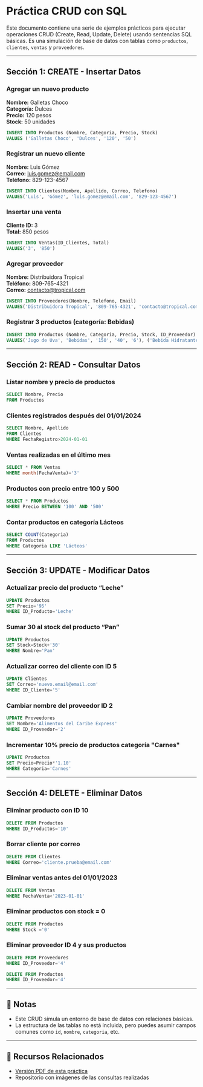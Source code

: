 # Práctica CRUD con SQL

Este documento contiene una serie de ejemplos prácticos para ejecutar operaciones CRUD (Create, Read, Update, Delete) usando sentencias SQL básicas. Es una simulación de base de datos con tablas como `productos`, `clientes`, `ventas` y `proveedores`.

---

## Sección 1: CREATE - Insertar Datos

### Agregar un nuevo producto
**Nombre:** Galletas Choco  
**Categoría:** Dulces  
**Precio:** 120 pesos  
**Stock:** 50 unidades

```sql
INSERT INTO Productos (Nombre, Categoria, Precio, Stock)
VALUES ('Galletas Choco', 'Dulces', '120', '50')
```

### Registrar un nuevo cliente
**Nombre:** Luis Gómez  
**Correo:** luis.gomez@email.com  
**Teléfono:** 829-123-4567

```sql
INSERT INTO Clientes(Nombre, Apellido, Correo, Telefono)
VALUES('Luis', 'Gómez', 'luis.gomez@email.com', '829-123-4567')
```

### Insertar una venta
**Cliente ID:** 3  
**Total:** 850 pesos

```sql
INSERT INTO Ventas(ID_Clientes, Total)
VALUES('3', '850')
```

### Agregar proveedor
**Nombre:** Distribuidora Tropical  
**Teléfono:** 809-765-4321  
**Correo:** contacto@tropical.com

```sql
INSERT INTO Proveedores(Nombre, Telefono, Email)
VALUES('Distribuidora Tropical', '809-765-4321', 'contacto@tropical.com')
```

### Registrar 3 productos (categoría: Bebidas)

```sql
INSERT INTO Productos (Nombre, Categoria, Precio, Stock, ID_Proveedor) 
VALUES('Jugo de Uva', 'Bebidas', '150', '40', '6'), ('Bebida Hidratante', 'Bebidas', '105', '25', '6'), ('Jugo de Manzana', 'Bebidas', '175', '120', '6')
```

---

## Sección 2: READ - Consultar Datos

### Listar nombre y precio de productos

```sql
SELECT Nombre, Precio 
FROM Productos
```

### Clientes registrados después del 01/01/2024

```sql
SELECT Nombre, Apellido
FROM Clientes
WHERE FechaRegistro>2024-01-01
```

### Ventas realizadas en el último mes

```sql
SELECT * FROM Ventas
WHERE month(FechaVenta)='3'
```

### Productos con precio entre 100 y 500

```sql
SELECT * FROM Productos
WHERE Precio BETWEEN '100' AND '500'
```

### Contar productos en categoría Lácteos

```sql
SELECT COUNT(Categoria) 
FROM Productos
WHERE Categoria LIKE 'Lácteos'
```

---

## Sección 3: UPDATE - Modificar Datos

### Actualizar precio del producto “Leche”

```sql
UPDATE Productos
SET Precio='95'
WHERE ID_Producto='Leche'
```

### Sumar 30 al stock del producto “Pan”

```sql
UPDATE Productos
SET Stock=Stock+'30'
WHERE Nombre='Pan'
```

### Actualizar correo del cliente con ID 5

```sql
UPDATE Clientes
SET Correo='nuevo.email@email.com'
WHERE ID_Cliente='5'
```

### Cambiar nombre del proveedor ID 2

```sql
UPDATE Proveedores
SET Nombre='Alimentos del Caribe Express'
WHERE ID_Proveedor='2'
```

### Incrementar 10% precio de productos categoría "Carnes"

```sql
UPDATE Productos
SET Precio=Precio*'1.10'
WHERE Categoria='Carnes'
```

---

## Sección 4: DELETE - Eliminar Datos

### Eliminar producto con ID 10

```sql
DELETE FROM Productos
WHERE ID_Productos='10'
```

### Borrar cliente por correo

```sql
DELETE FROM Clientes
WHERE Correo='cliente.prueba@email.com'
```

### Eliminar ventas antes del 01/01/2023

```sql
DELETE FROM Ventas
WHERE FechaVenta<'2023-01-01'
```

### Eliminar productos con stock = 0

```sql
DELETE FROM Productos
WHERE Stock ='0'
```

### Eliminar proveedor ID 4 y sus productos

```sql
DELETE FROM Proveedores
WHERE ID_Proveedor='4'

DELETE FROM Productos
WHERE ID_Proveedor='4'
```

---

## 📎 Notas

- Este CRUD simula un entorno de base de datos con relaciones básicas.
- La estructura de las tablas no está incluida, pero puedes asumir campos comunes como `id`, `nombre`, `categoria`, etc.
---

## 📁 Recursos Relacionados

- [Versión PDF de esta práctica](https://fraimymv.github.io/docs/CRUD_SQL_FraimyMV.pdf)
- Repositorio con imágenes de las consultas realizadas